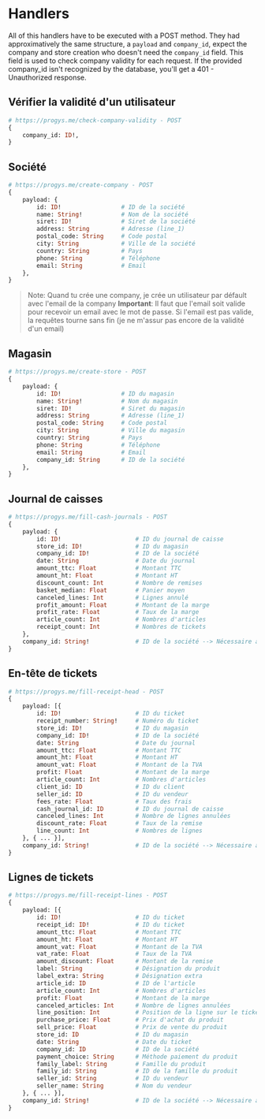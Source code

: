 # Handlers

All of this handlers have to be executed with a POST method. They had approximatively the same structure, a `payload` and `company_id`, expect the company and store creation who doesn't need the `company_id` field. This field is used to check company validity for each request. If the provided company_id isn't recognized by the database, you'll get a 401 - Unauthorized response.

## Vérifier la validité d'un utilisateur

```graphql
# https://progys.me/check-company-validity - POST
{
    company_id: ID!,
}
```

## Société

```graphql
# https://progys.me/create-company - POST
{
    payload: {
        id: ID!                 # ID de la société
        name: String!           # Nom de la société
        siret: ID!              # Siret de la société
        address: String         # Adresse (line_1)
        postal_code: String     # Code postal
        city: String            # Ville de la société
        country: String         # Pays
        phone: String           # Téléphone
        email: String           # Email
    },
}
```

> Note: Quand tu crée une company, je crée un utilisateur par défault avec l'email de la company
> **Important**: Il faut que l'email soit valide pour recevoir un email avec le mot de passe. Si l'email est pas valide, la requêtes tourne sans fin (je ne m'assur pas encore de la validité d'un email)

## Magasin

```graphql
# https://progys.me/create-store - POST
{
    payload: {
        id: ID!                 # ID du magasin
        name: String!           # Nom du magasin
        siret: ID!              # Siret du magasin
        address: String         # Adresse (line_1)
        postal_code: String     # Code postal
        city: String            # Ville du magasin
        country: String         # Pays
        phone: String           # Téléphone
        email: String           # Email
        company_id: String      # ID de la société
    },
}
```

## Journal de caisses

```graphql
# https://progys.me/fill-cash-journals - POST
{
    payload: {
        id: ID!                     # ID du journal de caisse
        store_id: ID!               # ID du magasin
        company_id: ID!             # ID de la société
        date: String                # Date du journal
        amount_ttc: Float           # Montant TTC
        amount_ht: Float            # Montant HT
        discount_count: Int         # Nombre de remises
        basket_median: Float        # Panier moyen
        canceled_lines: Int         # Lignes annulé
        profit_amount: Float        # Montant de la marge
        profit_rate: Float          # Taux de la marge
        article_count: Int          # Nombres d'articles
        receipt_count: Int          # Nombres de tickets
    },
    company_id: String!             # ID de la société --> Nécessaire a la vérification de chaque requêtes
}
```

## En-tête de tickets

```graphql
# https://progys.me/fill-receipt-head - POST
{
    payload: [{
        id: ID!                     # ID du ticket
        receipt_number: String!     # Numéro du ticket
        store_id: ID!               # ID du magasin
        company_id: ID!             # ID de la société
        date: String                # Date du journal
        amount_ttc: Float           # Montant TTC
        amount_ht: Float            # Montant HT
        amount_vat: Float           # Montant de la TVA
        profit: Float               # Montant de la marge
        article_count: Int          # Nombres d'articles
        client_id: ID               # ID du client
        seller_id: ID               # ID du vendeur
        fees_rate: Float            # Taux des frais
        cash_journal_id: ID         # ID du journal de caisse
        canceled_lines: Int         # Nombre de lignes annulées
        discount_rate: Float        # Taux de la remise
        line_count: Int             # Nombres de lignes
    }, { ... }],
    company_id: String!             # ID de la société --> Nécessaire a la vérification de chaque requêtes
}
```

## Lignes de tickets

```graphql
# https://progys.me/fill-receipt-lines - POST
{
    payload: [{
        id: ID!                     # ID du ticket
        receipt_id: ID!             # ID du ticket
        amount_ttc: Float           # Montant TTC
        amount_ht: Float            # Montant HT
        amount_vat: Float           # Montant de la TVA
        vat_rate: Float             # Taux de la TVA
        amount_discount: Float      # Montant de la remise
        label: String               # Désignation du produit
        label_extra: String         # Désignation extra
        article_id: ID              # ID de l'article
        article_count: Int          # Nombres d'articles
        profit: Float               # Montant de la marge
        canceled_articles: Int      # Nombre de lignes annulées
        line_position: Int          # Position de la ligne sur le ticket
        purchase_price: Float       # Prix d'achat du produit
        sell_price: Float           # Prix de vente du produit
        store_id: ID                # ID du magasin
        date: String                # Date du ticket
        company_id: ID              # ID de la société
        payment_choice: String      # Méthode paiement du produit
        family_label: String        # Famille du produit
        family_id: String           # ID de la famille du produit
        seller_id: String           # ID du vendeur
        seller_name: String         # Nom du vendeur
    }, { ... }],
    company_id: String!             # ID de la société --> Nécessaire a la vérification de chaque requêtes
}
```
